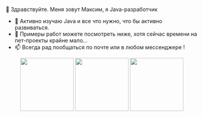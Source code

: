 👋 Здравствуйте. Меня зовут Максим, я Java-разработчик
- 👀 Активно изучаю Java и все что нужно, что бы активно развиваться.
- 🌱 Примеры работ можете посмотреть ниже, хотя сейчас времени на пет-проекты крайне мало...
- 📫 Всегда рад пообщаться по почте или в любом мессенджере !

<p align='center'>
   <a href="https://github-readme-stats.vercel.app/api?username=loredan15&show_icons=true&hide=stars,issues">
       <img height=140 src="https://github-readme-stats.vercel.app/api?username=loredan15&show_icons=true&hide=stars,issues"/></a>
   <a href="https://github.com/romankh3/github-readme-stats">
       <img height=140 src="https://github-readme-stats.vercel.app/api/top-langs/?username=loredan15&layout=compact"/></a>
          <a href="https://github-readme-streak-stats.herokuapp.com/?user=Loredan15">
       <img height=140 src="https://github-readme-streak-stats.herokuapp.com/?user=Loredan15"/></a>
</p>


<!---
Loredan15/Loredan15 is a ✨ special ✨ repository because its `README.md` (this file) appears on your GitHub profile.
You can click the Preview link to take a look at your changes.
--->
<!---
Карточка профиля: 
![](https://github-profile-summary-cards.vercel.app/api/cards/profile-details?username=Loredan15&theme=solarized_dark)

Статистика языков в коммитах:
![](https://github-profile-summary-cards.vercel.app/api/cards/most-commit-language?username=Loredan15&theme=solarized_dark)

Статистика языков в репозиториях:
![](https://github-profile-summary-cards.vercel.app/api/cards/repos-per-language?username=Loredan15&theme=solarized_dark)

Статистика профиля:
![](https://github-profile-summary-cards.vercel.app/api/cards/stats?username=Loredan15&theme=solarized_dark)

Данные по коммитам за сутки:
![](https://github-profile-summary-cards.vercel.app/api/cards/productive-time?username=Loredan15&theme=solarized_dark)
--->
